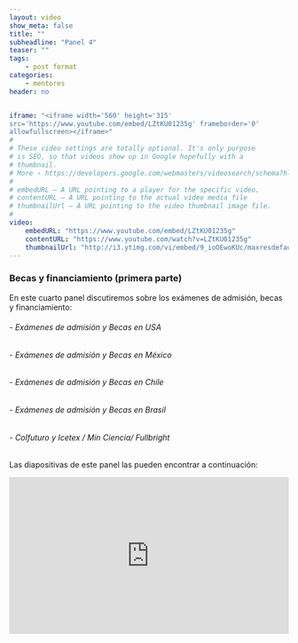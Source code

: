 ```yaml
---
layout: video
show_meta: false
title: ""
subheadline: "Panel 4"
teaser: ""
tags:
    - post format
categories:
    - mentores
header: no


iframe: "<iframe width='560' height='315'
src='https://www.youtube.com/embed/LZtKU01235g' frameborder='0'
allowfullscreen></iframe>"
#
# These video settings are totally optional. It's only purpose
# is SEO, so that videos show up in Google hopefully with a
# thumbnail.
# More › https://developers.google.com/webmasters/videosearch/schema?hl=en&rd=1
#
# embedURL – A URL pointing to a player for the specific video.
# contentURL – A URL pointing to the actual video media file
# thumbnailUrl – A URL pointing to the video thumbnail image file.
#
video:
    embedURL: "https://www.youtube.com/embed/LZtKU01235g"
    contentURL: "https://www.youtube.com/watch?v=LZtKU01235g"
    thumbnailUrl: "http://i3.ytimg.com/vi/embed/9_ioOEwoKUc/maxresdefault.jpg"
---
```

<!--more-->

### Becas y financiamiento (primera parte)

En este cuarto panel discutiremos sobre los exámenes de admisión, becas y financiamiento:

###### - Exámenes de admisión y Becas en USA
###### - Exámenes de admisión y Becas en México
###### - Exámenes de admisión y Becas en Chile
###### - Exámenes de admisión y Becas en Brasil
###### - Colfuturo y Icetex / Min Ciencia/ Fullbright


 Las diapositivas de este panel las pueden encontrar a continuación:

 <div style="left: 0; width: 100%; height: 0; position: relative; padding-bottom: 56.1972%;"><iframe src="https://speakerdeck.com/player/fbb357bba79945a48472f1d4e2d16574" style="border: 0; top: 0; left: 0; width: 100%; height: 100%; position: absolute;" allowfullscreen scrolling="no" allow="encrypted-media"></iframe></div>
